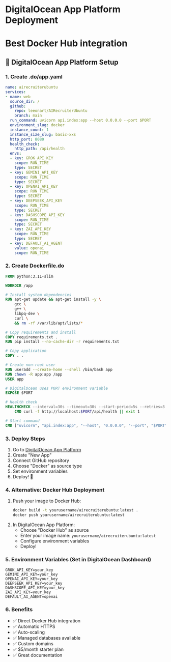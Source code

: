 # DigitalOcean App Platform Deployment
# Best Docker Hub integration

## 🚀 DigitalOcean App Platform Setup

### 1. Create .do/app.yaml
```yaml
name: airecruiterubuntu
services:
- name: web
  source_dir: /
  github:
    repo: leeonart/AIRecruiterUbuntu
    branch: main
  run_command: uvicorn api.index:app --host 0.0.0.0 --port $PORT
  environment_slug: docker
  instance_count: 1
  instance_size_slug: basic-xxs
  http_port: 8080
  health_check:
    http_path: /api/health
  envs:
  - key: GROK_API_KEY
    scope: RUN_TIME
    type: SECRET
  - key: GEMINI_API_KEY
    scope: RUN_TIME
    type: SECRET
  - key: OPENAI_API_KEY
    scope: RUN_TIME
    type: SECRET
  - key: DEEPSEEK_API_KEY
    scope: RUN_TIME
    type: SECRET
  - key: DASHSCOPE_API_KEY
    scope: RUN_TIME
    type: SECRET
  - key: ZAI_API_KEY
    scope: RUN_TIME
    type: SECRET
  - key: DEFAULT_AI_AGENT
    value: openai
    scope: RUN_TIME
```

### 2. Create Dockerfile.do
```dockerfile
FROM python:3.11-slim

WORKDIR /app

# Install system dependencies
RUN apt-get update && apt-get install -y \
    gcc \
    g++ \
    libpq-dev \
    curl \
    && rm -rf /var/lib/apt/lists/*

# Copy requirements and install
COPY requirements.txt .
RUN pip install --no-cache-dir -r requirements.txt

# Copy application
COPY . .

# Create non-root user
RUN useradd --create-home --shell /bin/bash app
RUN chown -R app:app /app
USER app

# DigitalOcean uses PORT environment variable
EXPOSE $PORT

# Health check
HEALTHCHECK --interval=30s --timeout=30s --start-period=5s --retries=3 \
    CMD curl -f http://localhost:$PORT/api/health || exit 1

# Start command
CMD ["uvicorn", "api.index:app", "--host", "0.0.0.0", "--port", "$PORT"]
```

### 3. Deploy Steps
1. Go to [DigitalOcean App Platform](https://cloud.digitalocean.com/apps)
2. Create "New App"
3. Connect GitHub repository
4. Choose "Docker" as source type
5. Set environment variables
6. Deploy! 🎉

### 4. Alternative: Docker Hub Deployment
1. Push your image to Docker Hub:
   ```bash
   docker build -t yourusername/airecruiterubuntu:latest .
   docker push yourusername/airecruiterubuntu:latest
   ```
2. In DigitalOcean App Platform:
   - Choose "Docker Hub" as source
   - Enter your image name: `yourusername/airecruiterubuntu:latest`
   - Configure environment variables
   - Deploy!

### 5. Environment Variables (Set in DigitalOcean Dashboard)
```
GROK_API_KEY=your_key
GEMINI_API_KEY=your_key
OPENAI_API_KEY=your_key
DEEPSEEK_API_KEY=your_key
DASHSCOPE_API_KEY=your_key
ZAI_API_KEY=your_key
DEFAULT_AI_AGENT=openai
```

### 6. Benefits
- ✅ Direct Docker Hub integration
- ✅ Automatic HTTPS
- ✅ Auto-scaling
- ✅ Managed databases available
- ✅ Custom domains
- ✅ $5/month starter plan
- ✅ Great documentation
